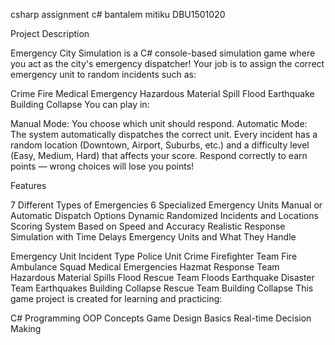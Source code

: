 
csharp assignment c#
bantalem mitiku DBU1501020

Project Description

Emergency City Simulation is a C# console-based simulation game where you act as the city's emergency dispatcher!
Your job is to assign the correct emergency unit to random incidents such as:

Crime
Fire
Medical Emergency
Hazardous Material Spill
Flood
Earthquake
Building Collapse
You can play in:

Manual Mode: You choose which unit should respond.
Automatic Mode: The system automatically dispatches the correct unit.
Every incident has a random location (Downtown, Airport, Suburbs, etc.) and a difficulty level (Easy, Medium, Hard) that affects your score.
Respond correctly to earn points — wrong choices will lose you points!

Features

7 Different Types of Emergencies
6 Specialized Emergency Units
Manual or Automatic Dispatch Options
Dynamic Randomized Incidents and Locations
Scoring System Based on Speed and Accuracy
Realistic Response Simulation with Time Delays
Emergency Units and What They Handle

Emergency Unit	Incident Type
Police Unit	Crime
Firefighter Team	Fire
Ambulance Squad	Medical Emergencies
Hazmat Response Team	Hazardous Material Spills
Flood Rescue Team	Floods
Earthquake Disaster Team	Earthquakes
Building Collapse Rescue Team	Building Collapse
This game project is created for learning and practicing:

C# Programming
OOP Concepts
Game Design Basics
Real-time Decision Making
